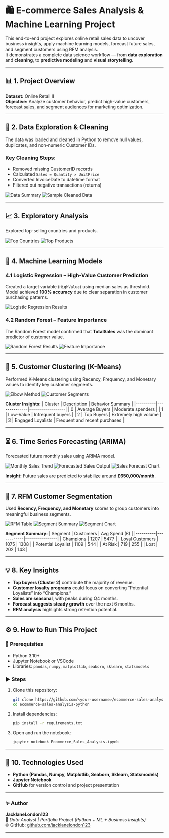 # 🛍️ E-commerce Sales Analysis & Machine Learning Project

This end-to-end project explores online retail sales data to uncover business insights, apply machine learning models, forecast future sales, and segment customers using RFM analysis.  
It demonstrates a complete data science workflow — from **data exploration** and **cleaning**, to **predictive modeling** and **visual storytelling**.

---

## 📊 1. Project Overview

**Dataset:** Online Retail II  
**Objective:** Analyze customer behavior, predict high-value customers, forecast sales, and segment audiences for marketing optimization.

---

## 🧹 2. Data Exploration & Cleaning

The data was loaded and cleaned in Python to remove null values, duplicates, and non-numeric Customer IDs.

### Key Cleaning Steps:
- Removed missing CustomerID records  
- Calculated `Sales = Quantity × UnitPrice`  
- Converted InvoiceDate to datetime format  
- Filtered out negative transactions (returns)

![Data Summary](images/Screenshot%202025-10-14%20000401.png)
![Sample Cleaned Data](images/Screenshot%202025-10-14%20000620.png)

---

## 📈 3. Exploratory Analysis

Explored top-selling countries and products.

![Top Countries](images/Screenshot%202025-10-14%20000912.png)
![Top Products](images/Screenshot%202025-10-14%20000931.png)

---

## 🤖 4. Machine Learning Models

### 4.1 Logistic Regression – High-Value Customer Prediction

Created a target variable (`HighValue`) using median sales as threshold.  
Model achieved **100% accuracy** due to clear separation in customer purchasing patterns.

![Logistic Regression Results](images/Screenshot%202025-10-14%20011559.png)

### 4.2 Random Forest – Feature Importance

The Random Forest model confirmed that **TotalSales** was the dominant predictor of customer value.

![Random Forest Results](images/Screenshot%202025-10-14%20011624.png)
![Feature Importance](images/Screenshot%202025-10-14%20011654.png)

---

## 🧩 5. Customer Clustering (K-Means)

Performed K-Means clustering using Recency, Frequency, and Monetary values to identify key customer segments.

![Elbow Method](images/Screenshot%202025-10-14%20011941.png)
![Customer Segments](images/Screenshot%202025-10-14%20012029.png)

**Cluster Insights:**
| Cluster | Description | Behavior Summary |
|----------|--------------|------------------|
| 0 | Average Buyers | Moderate spenders |
| 1 | Low-Value | Infrequent buyers |
| 2 | Top Buyers | Extremely high volume |
| 3 | Engaged Loyalists | Frequent and recent purchases |

---

## ⏳ 6. Time Series Forecasting (ARIMA)

Forecasted future monthly sales using ARIMA model.

![Monthly Sales Trend](images/Screenshot%202025-10-14%20012225.png)
![Forecasted Sales Output](images/Screenshot%202025-10-14%20012319.png)
![Sales Forecast Chart](images/Screenshot%202025-10-14%20012226.png)

**Insight:** Future sales are predicted to stabilize around **£650,000/month**.

---

## 💎 7. RFM Customer Segmentation

Used **Recency, Frequency, and Monetary** scores to group customers into meaningful business segments.

![RFM Table](images/Screenshot%202025-10-14%20012836.png)
![Segment Summary](images/Screenshot%202025-10-14%20013902.png)
![Segment Chart](images/Screenshot%202025-10-14%20013923.png)

**Segment Summary:**
| Segment | Customers | Avg Spend (£) |
|----------|------------|----------------|
| Champions | 1207 | 5477 |
| Loyal Customers | 1075 | 1308 |
| Potential Loyalist | 1109 | 544 |
| At Risk | 719 | 255 |
| Lost | 202 | 143 |

---

## 💡 8. Key Insights

- **Top buyers (Cluster 2)** contribute the majority of revenue.  
- **Customer loyalty programs** could focus on converting “Potential Loyalists” into “Champions.”  
- **Sales are seasonal**, with peaks during Q4 months.  
- **Forecast suggests steady growth** over the next 6 months.  
- **RFM analysis** highlights strong retention potential.

---

## ⚙️ 9. How to Run This Project

### 🧩 Prerequisites
- Python 3.10+  
- Jupyter Notebook or VSCode  
- Libraries: `pandas`, `numpy`, `matplotlib`, `seaborn`, `sklearn`, `statsmodels`

### ▶️ Steps
1. Clone this repository:  
   ```bash
   git clone https://github.com/<your-username>/ecommerce-sales-analysis-python.git
   cd ecommerce-sales-analysis-python
   ```
2. Install dependencies:  
   ```bash
   pip install -r requirements.txt
   ```
3. Open and run the notebook:  
   ```bash
   jupyter notebook Ecommerce_Sales_Analysis.ipynb
   ```

---

## 🧰 10. Technologies Used

- **Python (Pandas, Numpy, Matplotlib, Seaborn, Sklearn, Statsmodels)**  
- **Jupyter Notebook**  
- **GitHub** for version control and project presentation  

---

### ✨ Author  
**JacklaneLondon123**  
📧 *Data Analyst | Portfolio Project (Python + ML + Business Insights)*  
🌐 GitHub: [github.com/jacklanelondon123](https://github.com/jacklanelondon123)

---
